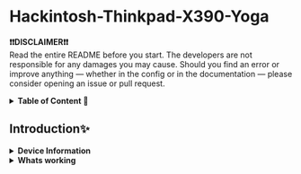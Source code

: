 # Hackintosh-Thinkpad-X390-Yoga

**❗️❗️DISCLAIMER❗️❗️**<br>
Read the entire README before you start.
The developers are not responsible for any damages you may cause.
Should you find an error or improve anything — whether in the config or in the documentation — please consider opening an issue or pull request.

<details>  
<summary><strong>Table of Content 📖</strong></summary>
</br>

## Table of Content📖
- [Device Information](#Device-Information)
- [Whats working](#Whats-working)
    - [CPU](#CPU-🧠)
  

</details>

## Introduction✨

<details>  
<summary><strong>Device Information</strong></summary>
</br>

## Device Information 💻
| Specifications | Details |
|:---|:---|
| Computer Model | ThinkPad X390 Yoga |
| CPU | Intel(R) Core(TM) i5-8265U CPU @ 1.60GHz |
| Model |  Lenevo 20NQ|
| Display | Lenevo LEN4094 ( 13.3 inch  ) Touchscreen |
| Memory | 16 GB ( Soledered, SK Hynix DDR4 2400 MHz ) |
| NVMe SSD | NVME Micron 2450 512  GB |
| Integrated Graphics | Intel UHD Graphics 620 |
| Ethernet |  Intel(R) Ethernet Connection (6) I219-V |
| Sound Card | Intel Intel Smart Sound Technology Audio Controller (layout-id: 11) |
| Wireless Card |  Intel(R) Wireless-AC 9560 160MHz |
| I/O |1xUSB-C Thunderbolt 3, 1xUSB 3.1 gen 1(type-c), 2xUSB 3.1 gen 1, MicroSD card reader, HDMI 1.4, 3.5mm Headphone jack/mic combo |

</details>

<details>
<summary><strong>Whats working</strong></summary>
</br>

## Whats Working ✅

### CPU 🧠

Work fine, thanks to `CPU friend and CPU FriendFriend`, Patched to 0.8 Ghz (Min) - 2.4 Ghz (Max)
Using CPU Friend data provider on lowest power consumsion.
For me, no serious Performance Effect on this setting<br>
Great for Daily usage, such as office, sone video editing, graphic design, some multitask, of course browsing.<br>
on the efi, i insert the `Performance profile` as default<br>
if you want to change the power setting,<br>
i will give the further assistance on the "other tweaks" section

### Battery 🔋

The battery presentage is function normally

### Trackpad and touchscreen ✍️

Both works great with gesture support

### USB ♆

USB Ports Patching with `USBMap.kext` , everything works fine, no serious issue with USB

### Ethernet 📶

Functioning normally. thanks to `IntelMausi.kext`

### Display 🖥️

The model of Integrated Graphics is `Intel UHD Graphics 620`, faked to `Intel UHD Graphics 630 (Mobile) `.

The HDMI is attached with `Intel UHD Graphics 630` and it's functioning normally. `2K@60Hz` & `4K@30Hz` are supported.

Both USB-C is also work as Display Out (like HDMI), which utilize Display Port(DP) function, You can use it as another option for display out, you might need a supported dongle or supported Type-C cable 

### Audio 🔊
thanks to AppleALC with `layout-id: 11`. works normally. Support Dolby Audio.

### Keyboard ⌨️

Functioning normally except the <kbd>Insert</kbd> , which is not presented on Magic Keyboard.

#### SSD 💾

NVMe is functioning normally.<br>
please check your ssd, if it using samsung pm981/pm981a, you have to change it first before installing macOS, previously my laptop was using it, and i cant even install macOS, it cause kernel panic. 


### Intel Bluetooth and Wi-Fi 🛜

Bluetooth functioning partially, the Wi-Fi is also work, but with some issue <br>
if you are using `Airportitlwm.kext`, the wifi speed will drops whenever connected to the bluetooth device, and It's hard to connect a Bluetooth device when you're on 2.4 GHz Wi-Fi.<br>
highly recommend for you to use `itlwm.kext and Heliport.app`

### Headphone/mic combo 🎧

Functioning normally. if you facing trouble please read `post install`

### Camera 📷

Function normally

### Other

#### AirPlay
working on sonoma, but somehow not working on ventura
maybe intel wifi problem
#### Handoff
same `apple id` is required

## What is not working

- Continuity Camera: no way with intel Wi-Fi card
- Airdrops: no way with intel Wi-Fi card
- fingerprint sensor: no support
- face id: no implementation on native Mac
- Pen: when i activate the touchscreen, i lost the pen compatibility, but i prefer with touchscreen, because, when in the macOS The pen losing presure control, make it useless


</details>

